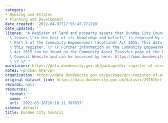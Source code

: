 ```yaml
---
category:
- Housing and Estates
- Planning and Development
date_created: '2022-04-07T17:55:47.771799'
date_updated: ''
license: "A Register of land and property assets that Dundee City Council owns or\
  \ leases \"to the best of its knowledge and belief\" is required by section 94 of\
  \ Part 5 of the Community Empowerment (Scotland) Act 2015. This data set contains\
  \ this register. \r \r Further information on the Community Empowerment (Scotland)\
  \ Act 2015 can be found on the Community Asset Transfer page of the Dundee City\
  \ Council Website and can be accessed by here: https://www.dundeecity.gov.uk/service-area/neighbourhood-services/housing-and-communities/community-empowerment/community-asset-transfer\r\
  \ \r \r "
maintainer: https://data.dundeecity.gov.uk/package/dcc-register-of-assets
notes: <p>ckan API</p>
organization: https://data.dundeecity.gov.uk/package/dcc-register-of-assets
original_dataset_link: https://data.dundeecity.gov.uk/dataset/2978fbcf-66c4-40f2-ae24-7f8ef4be4524/resource/4efed5a6-2ead-4c1b-a839-661819852612/download/cat_list_2020-05-27.csv
records: null
resources:
- format: ''
  name: ''
  url: '2022-03-16T10:18:11.707637'
schema: default
title: Dundee City Council
---
```

